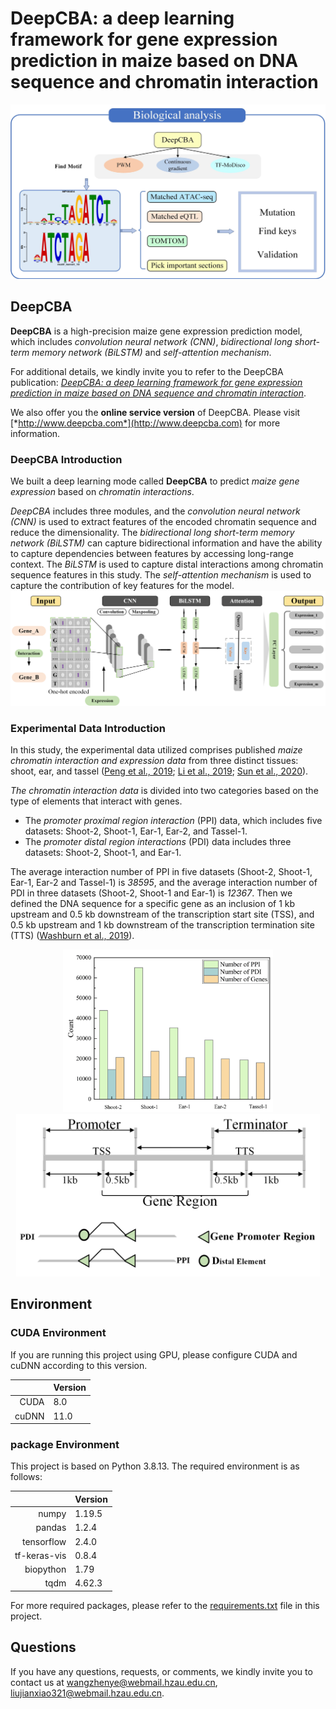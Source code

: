 # DeepCBA: a deep learning framework for gene expression prediction in maize based on DNA sequence and chromatin interaction

![DeepCBA_summary](imgs/deepcba_summary.png)  

## DeepCBA
**DeepCBA** is a high-precision maize gene expression prediction model, which includes *convolution neural network (CNN)*, *bidirectional long short-term memory network (BiLSTM)* and *self-attention mechanism*.  

For additional details, we kindly invite you to refer to the DeepCBA publication:   [*<ins>DeepCBA: a deep learning framework for gene expression prediction in maize based on DNA sequence and chromatin interaction</ins>*](https://www.cell.com/plant-communications/fulltext/S2590-3462(24)00293-1).  

We also offer you the **online service version** of DeepCBA. Please visit [*http://www.deepcba.com*](http://www.deepcba.com) for more information.

### DeepCBA Introduction
We built a deep learning mode called **DeepCBA** to predict *maize gene expression* based on *chromatin interactions*.  

*DeepCBA* includes three modules, and the *convolution neural network (CNN)* is used to extract features of the encoded chromatin sequence and reduce the dimensionality. The *bidirectional long short-term memory network (BiLSTM)* can capture bidirectional information and have the ability to capture dependencies between features by accessing long-range context. The *BiLSTM* is used to capture distal interactions among chromatin sequence features in this study. The *self-attention mechanism* is used to capture the contribution of key features for the model.
![DeepCBA](imgs/deepcba.png)  

### Experimental Data Introduction
In this study, the experimental data utilized comprises published *maize chromatin interaction and expression data* from three distinct tissues: shoot, ear, and tassel ([Peng et al., 2019](https://www.nature.com/articles/s41467-019-10602-5); [Li et al., 2019](https://www.nature.com/articles/s41467-019-10603-4); [Sun et al., 2020](https://genomebiology.biomedcentral.com/articles/10.1186/s13059-020-02063-7)).  

*The chromatin interaction data* is divided into two categories based on the type of elements that interact with genes.  

- The *promoter proximal region interaction* (PPI) data, which includes five datasets: Shoot-2, Shoot-1, Ear-1, Ear-2, and Tassel-1.
- The *promoter distal region interactions* (PDI) data includes three datasets: Shoot-2, Shoot-1, and Ear-1.

The average interaction number of PPI in five datasets (Shoot-2, Shoot-1, Ear-1, Ear-2 and Tassel-1) is *38595*, and the average interaction number of PDI in three datasets (Shoot-2, Shoot-1 and Ear-1) is *12367*. Then we defined the DNA sequence for a specific gene as an inclusion of 1 kb upstream and 0.5 kb  downstream of the transcription start site (TSS), and 0.5 kb upstream and 1 kb downstream of the transcription termination site (TTS) ([Washburn et al., 2019](https://www.pnas.org/doi/full/10.1073/pnas.1814551116)).  

<div align=center>
<img height="260" src="imgs/data_introduction.png">
<img height="260" src="imgs/seqs_defined.png">
</div>  

## Environment  

### CUDA Environment
If you are running this project using GPU, please configure CUDA and cuDNN according to this version.  
  
|  | Version |
|-----:|---------------|
|    CUDA    |    8.0    |
|    cuDNN    |    11.0    |  


### package Environment 
This project is based on Python 3.8.13. The required environment is as follows:  

|                 |    Version  |
|----------------:|-------------|
|    numpy        |    1.19.5   |
|    pandas       |    1.2.4    |
|    tensorflow   |    2.4.0    |
|    tf-keras-vis |    0.8.4    |
|    biopython    |    1.79     |
|    tqdm         |    4.62.3   |  

For more required packages, please refer to the [requirements.txt](requirements.txt) file in this project.

## Questions
If you have any questions, requests, or comments, we kindly invite you to contact us at [wangzhenye@webmail.hzau.edu.cn](wangzhenye@webmail.hzau.edu.cn), [liujianxiao321@webmail.hzau.edu.cn](liujianxiao321@webmail.hzau.edu.cn).
